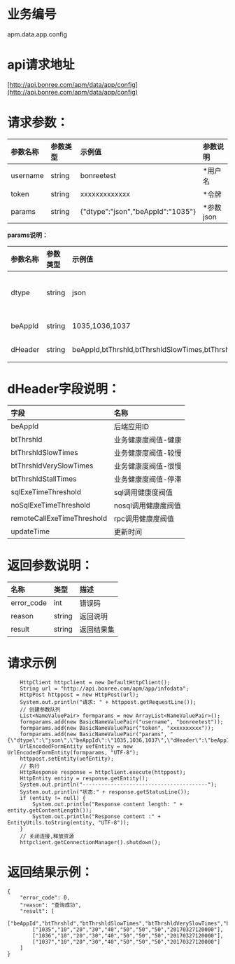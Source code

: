 # 业务编号

apm.data.app.config

# api请求地址

[http://api.bonree.com/apm/data/app/config](http://api.bonree.com/apm/data/app/config)

# 请求参数：

| 参数名称 | 参数类型 | 示例值 | 参数说明 |
| :--- | :--- | :--- | :--- |
| username | string | bonreetest | \*用户名 |
| token | string | xxxxxxxxxxxxx | \*令牌 |
| params | string | {"dtype":"json","beAppId":"1035"} | \*参数json |

**params说明：**

| 参数名称 | 参数类型 | 示例值 | 参数说明 |
| :--- | :--- | :--- | :--- |
| dtype | string | json | \*数据类型\(csv、json\) |
| beAppId | string | 1035,1036,1037 | 后端应用ID |
| dHeader | string | beAppId,btThrshld,btThrshldSlowTimes,btThrshldVerySlowTimes,btThrshldStallTimes,sqlExeTimeThreshold,noSqlExeTimeThreshold,remoteCallExeTimeThreshold,updateTime | \*指标数据项 |

# dHeader字段说明：

| 字段 | 名称 |
| :--- | :--- |
| beAppId | 后端应用ID |
| btThrshld | 业务健康度阀值-健康 |
| btThrshldSlowTimes | 业务健康度阀值-较慢 |
| btThrshldVerySlowTimes | 业务健康度阀值-很慢 |
| btThrshldStallTimes | 业务健康度阀值-停滞 |
| sqlExeTimeThreshold | sql调用健康度阀值 |
| noSqlExeTimeThreshold | nosql调用健康度阀值 |
| remoteCallExeTimeThreshold | rpc调用健康度阀值 |
| updateTime | 更新时间 |

# 返回参数说明：

| 名称 | 类型 | 描述 |
| :--- | :--- | :--- |
| error\_code | int | 错误码 |
| reason | string | 返回说明 |
| result | string | 返回结果集 |

# 请求示例

```
    HttpClient httpclient = new DefaultHttpClient();
    String url = "http://api.bonree.com/apm/app/infodata";
    HttpPost httppost = new HttpPost(url);
    System.out.println("请求: " + httppost.getRequestLine());
    // 创建参数队列
    List<NameValuePair> formparams = new ArrayList<NameValuePair>();
    formparams.add(new BasicNameValuePair("username", "bonreetest"));
    formparams.add(new BasicNameValuePair("token", "xxxxxxxxxx"));
    formparams.add(new BasicNameValuePair("params", "{\"dtype\":\"json\",\"beAppId\":\"1035,1036,1037\",\"dHeader\":\"beAppId,btThrshld,btThrshldSlowTimes,btThrshldVerySlowTimes,btThrshldStallTimes,sqlExeTimeThreshold,noSqlExeTimeThreshold,remoteCallExeTimeThreshold,updateTime\"}"));
    UrlEncodedFormEntity uefEntity = new UrlEncodedFormEntity(formparams, "UTF-8");
    httppost.setEntity(uefEntity);
    // 执行
    HttpResponse response = httpclient.execute(httppost);
    HttpEntity entity = response.getEntity();
    System.out.println("----------------------------------------");
    System.out.println("状态:" + response.getStatusLine());
    if (entity != null) {
        System.out.println("Response content length: " + entity.getContentLength());
        System.out.println("Response content :" + EntityUtils.toString(entity, "UTF-8"));
    }
    // 关闭连接,释放资源
    httpclient.getConnectionManager().shutdown();
```

# 返回结果示例：

```
{
    "error_code": 0,
    "reason": "查询成功",
    "result": [
        ["beAppId","btThrshld","btThrshldSlowTimes","btThrshldVerySlowTimes","btThrshldStallTimes","sqlExeTimeThreshold","noSqlExeTimeThreshold","remoteCallExeTimeThreshold","updateTime"],
        ["1035","10","20","30","40","50","50","50","20170327120000"],
        ["1036","10","20","30","40","50","50","50","20170327120000"],
        ["1037","10","20","30","40","50","50","50","20170327120000"]
    ]
}
```



